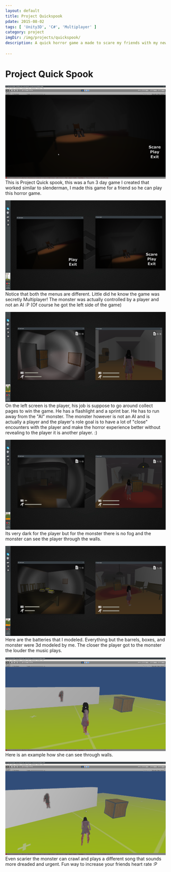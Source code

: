 ```yaml
---
layout: default
title: Project Quickspook
pdate: 2015-08-02
tags: [ 'Unity3D', 'C#', 'Multiplayer' ]
category: project
imgDir: /img/projects/quickspook/
description: A quick horror game a made to scare my friends with my new knowledge of programming multiplayer. The idea was similiar to game called slender man where you go around and college pages but the monster in the game was secretly a player. I would have the person playing the monster roleplay and chase my friend playing the game just to spook him here and there :D

---
```



Project Quick Spook
================

![Picture](/img/projects/quickspook/4.png)
This is Project Quick spook, this was a fun 3 day game I created that worked similar to slenderman, I made this game for a friend so he can play this horror game.

![Picture](/img/projects/quickspook/6.png)
Notice that both the menus are different. Little did he know the game was secretly Multiplayer! The monster was actually controlled by a player and not an AI :P (Of course he got the left side of the game)

![Picture](/img/projects/quickspook/1.png)
On the left screen is the player, his job is suppose to go around collect pages to win the game. He has a flashlight and a sprint bar. He has to run away from the "AI" monster. The monster however is not an AI and is actually a player and the player's role goal is to have a lot of "close" encounters with the player and make the horror experience better without revealing to the player it is another player. :)

![Picture](/img/projects/quickspook/5.png)
Its very dark for the player but for the monster there is no fog and  the monster can see the player through the walls.

![Picture](/img/projects/quickspook/7.png)
Here are the batteries that I modeled. Everything but the barrels, boxes, and monster were 3d modeled by me. The closer the player got to the monster the louder the music plays.

![Picture](/img/projects/quickspook/2.png)
Here is an example how she can see through walls.

![Picture](/img/projects/quickspook/3.png)
Even scarier the monster can crawl and plays a different song  that sounds more dreaded and urgent. Fun way to increase your friends heart rate :P

